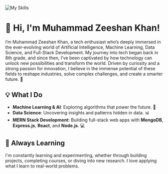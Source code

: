 ![My Skills](https://skillicons.dev/icons?i=js,html,css,wasm,py,r,kotlin,java,nodejs,react,c,cpp,photoshop,ruby,tensorflow)

# 👋 Hi, I'm Muhammad Zeeshan Khan!
I’m Muhammad Zeeshan Khan, a tech enthusiast who’s deeply immersed in the ever-evolving world of Artificial Intelligence, Machine Learning, Data Science, and Full-Stack Development. My journey into tech began back in 8th grade, and since then, I’ve been captivated by how technology can unlock new possibilities and transform the world. Driven by curiosity and a strong passion for innovation, I believe in the immense potential of these fields to reshape industries, solve complex challenges, and create a smarter future. 🚀

## 💡 What I Do
- **Machine Learning & AI**: Exploring algorithms that power the future. 🤖
- **Data Science**: Uncovering insights and patterns hidden in data. 📊
- **MERN Stack Development**: Building full-stack web apps with **MongoDB**, **Express.js**, **React**, and **Node.js**. 💻
  
## 🌱 Always Learning
I'm constantly learning and experimenting, whether through building projects, completing courses, or diving into new research. I love applying what I learn to real-world problems.
